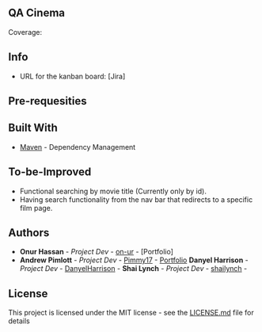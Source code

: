 ## QA Cinema

Coverage: 




## Info

* URL for the kanban board: [Jira]

## Pre-requesities 


## Built With

* [Maven](https://maven.apache.org/) - Dependency Management

## To-be-Improved

* Functional searching by movie title (Currently only by id).
* Having search functionality from the nav bar that redirects to a specific film page.

## Authors

* **Onur Hassan** - *Project Dev* - [on-ur](https://github.com/on-ur) - [Portfolio]
* **Andrew Pimlott** - *Project Dev* - [Pimmy17](https://github.com/Pimmy17) - [Portfolio](https://github.com/shailynch/QACinema/blob/main/Portfolios/AndyPimlottPortfolio.pdf)
**Danyel Harrison** - *Project Dev* - [DanyelHarrison](https://github.com/DanyelHarrison) -
**Shai Lynch** - *Project Dev* - [shailynch](https://github.com/shailynch) - 

## License

This project is licensed under the MIT license - see the [LICENSE.md](LICENSE.md) file for details 
